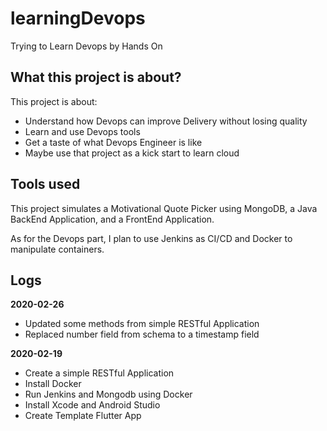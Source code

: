 # learningDevops
Trying to Learn Devops by Hands On

## What this project is about?
This project is about:
 - Understand how Devops can improve Delivery without losing quality
 - Learn and use Devops tools
 - Get a taste of what Devops Engineer is like
 - Maybe use that project as a kick start to learn cloud

## Tools used
This project simulates a Motivational Quote Picker using MongoDB, a Java BackEnd Application, and a FrontEnd Application.

As for the Devops part, I plan to use Jenkins as CI/CD and Docker to manipulate containers.

## Logs

**2020-02-26**
 - Updated some methods from simple RESTful Application
 - Replaced number field from schema to a timestamp field

**2020-02-19**
 - Create a simple RESTful Application
 - Install Docker
 - Run Jenkins and Mongodb using Docker
 - Install Xcode and Android Studio
 - Create Template Flutter App
